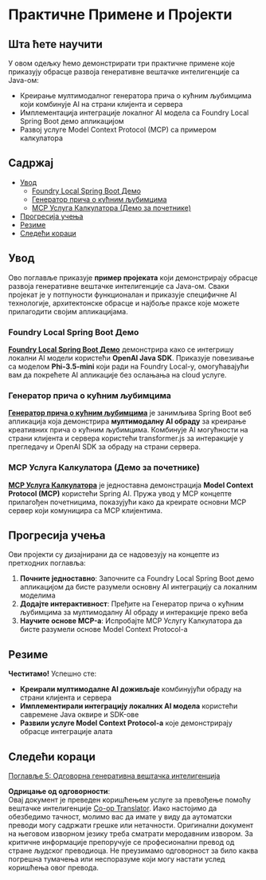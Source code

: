 <!--
CO_OP_TRANSLATOR_METADATA:
{
  "original_hash": "df269f529a172a0197ef28460bf1da9f",
  "translation_date": "2025-07-25T12:00:44+00:00",
  "source_file": "04-PracticalSamples/README.md",
  "language_code": "sr"
}
-->
# Практичне Примене и Пројекти

## Шта ћете научити
У овом одељку ћемо демонстрирати три практичне примене које приказују обрасце развоја генеративне вештачке интелигенције са Java-ом:
- Креирање мултимодалног генератора прича о кућним љубимцима који комбинује AI на страни клијента и сервера
- Имплементација интеграције локалног AI модела са Foundry Local Spring Boot демо апликацијом
- Развој услуге Model Context Protocol (MCP) са примером калкулатора

## Садржај

- [Увод](../../../04-PracticalSamples)
  - [Foundry Local Spring Boot Демо](../../../04-PracticalSamples)
  - [Генератор прича о кућним љубимцима](../../../04-PracticalSamples)
  - [MCP Услуга Калкулатора (Демо за почетнике)](../../../04-PracticalSamples)
- [Прогресија учења](../../../04-PracticalSamples)
- [Резиме](../../../04-PracticalSamples)
- [Следећи кораци](../../../04-PracticalSamples)

## Увод

Ово поглавље приказује **пример пројеката** који демонстрирају обрасце развоја генеративне вештачке интелигенције са Java-ом. Сваки пројекат је у потпуности функционалан и приказује специфичне AI технологије, архитектонске обрасце и најбоље праксе које можете прилагодити својим апликацијама.

### Foundry Local Spring Boot Демо

**[Foundry Local Spring Boot Демо](foundrylocal/README.md)** демонстрира како се интегришу локални AI модели користећи **OpenAI Java SDK**. Приказује повезивање са моделом **Phi-3.5-mini** који ради на Foundry Local-у, омогућавајући вам да покрећете AI апликације без ослањања на cloud услуге.

### Генератор прича о кућним љубимцима

**[Генератор прича о кућним љубимцима](petstory/README.md)** је занимљива Spring Boot веб апликација која демонстрира **мултимодалну AI обраду** за креирање креативних прича о кућним љубимцима. Комбинује AI могућности на страни клијента и сервера користећи transformer.js за интеракције у прегледачу и OpenAI SDK за обраду на страни сервера.

### MCP Услуга Калкулатора (Демо за почетнике)

**[MCP Услуга Калкулатора](mcp/calculator/README.md)** је једноставна демонстрација **Model Context Protocol (MCP)** користећи Spring AI. Пружа увод у MCP концепте прилагођен почетницима, показујући како да креирате основни MCP сервер који комуницира са MCP клијентима.

## Прогресија учења

Ови пројекти су дизајнирани да се надовезују на концепте из претходних поглавља:

1. **Почните једноставно**: Започните са Foundry Local Spring Boot демо апликацијом да бисте разумели основну AI интеграцију са локалним моделима
2. **Додајте интерактивност**: Пређите на Генератор прича о кућним љубимцима за мултимодалну AI обраду и интеракције преко веба
3. **Научите основе MCP-а**: Испробајте MCP Услугу Калкулатора да бисте разумели основе Model Context Protocol-а

## Резиме

**Честитамо!** Успешно сте:

- **Креирали мултимодалне AI доживљаје** комбинујући обраду на страни клијента и сервера
- **Имплементирали интеграцију локалних AI модела** користећи савремене Java оквире и SDK-ове
- **Развили услуге Model Context Protocol-а** које демонстрирају обрасце интеграције алата

## Следећи кораци

[Поглавље 5: Одговорна генеративна вештачка интелигенција](../05-ResponsibleGenAI/README.md)

**Одрицање од одговорности**:  
Овај документ је преведен коришћењем услуге за превођење помоћу вештачке интелигенције [Co-op Translator](https://github.com/Azure/co-op-translator). Иако настојимо да обезбедимо тачност, молимо вас да имате у виду да аутоматски преводи могу садржати грешке или нетачности. Оригинални документ на његовом изворном језику треба сматрати меродавним извором. За критичне информације препоручује се професионални превод од стране људског преводиоца. Не преузимамо одговорност за било каква погрешна тумачења или неспоразуме који могу настати услед коришћења овог превода.